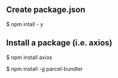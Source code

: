 ## Create package.json

\$ npm intall - y

## Install a package (i.e. axios)

\$ npm install axios

\$ npm install -g parcel-bundler
